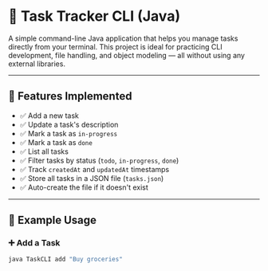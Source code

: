 # 📝 Task Tracker CLI (Java)

A simple command-line Java application that helps you manage tasks directly from your terminal. This project is ideal for practicing CLI development, file handling, and object modeling — all without using any external libraries.

---

## 🚀 Features Implemented

- ✅ Add a new task
- ✅ Update a task's description
- ✅ Mark a task as `in-progress`
- ✅ Mark a task as `done`
- ✅ List all tasks
- ✅ Filter tasks by status (`todo`, `in-progress`, `done`)
- ✅ Track `createdAt` and `updatedAt` timestamps
- ✅ Store all tasks in a JSON file (`tasks.json`)
- ✅ Auto-create the file if it doesn't exist

---

## 🧪 Example Usage

### ➕ Add a Task
```bash
java TaskCLI add "Buy groceries"

